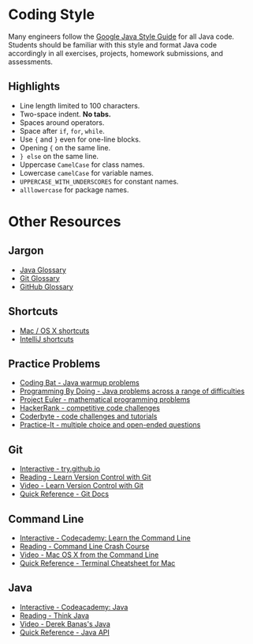 # Coding Style

Many engineers follow the [Google Java Style Guide](https://google.github.io/styleguide/javaguide.html) for all Java code. Students should be familiar with this style and format Java code accordingly in all exercises, projects, homework submissions, and assessments.

## Highlights

- Line length limited to 100 characters.
- Two-space indent.  **No tabs.**
- Spaces around operators.
- Space after `if`, `for`, `while`.
- Use `{` and `}` even for one-line blocks.
- Opening `{` on the same line.
- `} else` on the same line.
- Uppercase `CamelCase` for class names.
- Lowercase `camelCase` for variable names.
- `UPPERCASE_WITH_UNDERSCORES` for constant names.
-  `alllowercase` for package names.

# Other Resources

## Jargon

- [Java Glossary](https://www.cs.kent.ac.uk/people/staff/djb/oop/glossary.html)
- [Git Glossary](https://git-scm.com/docs/gitglossary)
- [GitHub Glossary](https://help.github.com/articles/github-glossary/)

## Shortcuts

- [Mac / OS X shortcuts](https://support.apple.com/en-us/HT201236)
- [IntelliJ shortcuts](https://resources.jetbrains.com/assets/products/intellij-idea/IntelliJIDEA_ReferenceCard_mac.pdf)

## Practice Problems

- [Coding Bat - Java warmup problems](http://codingbat.com/java)
- [Programming By Doing - Java problems across a range of difficulties](https://programmingbydoing.com/)
- [Project Euler - mathematical programming problems](https://projecteuler.net/archives)
- [HackerRank - competitive code challenges](https://www.hackerrank.com/)
- [Coderbyte - code challenges and tutorials](https://coderbyte.com/)
- [Practice-It - multiple choice and open-ended questions](https://practiceit.cs.washington.edu/)

## Git

- [Interactive - try.github.io](https://try.github.io/)
- [Reading - Learn Version Control with Git](https://www.git-tower.com/learn/git/ebook/en/command-line/introduction#start)
- [Video - Learn Version Control with Git](https://www.git-tower.com/learn/git/videos/#episodes)
- [Quick Reference - Git Docs](https://git-scm.com/docs)

## Command Line

- [Interactive - Codecademy: Learn the Command Line](https://www.codecademy.com/learn/learn-the-command-line)
- [Reading - Command Line Crash Course](https://learnpythonthehardway.org/book/appendixa.html)
- [Video - Mac OS X from the Command Line](https://www.youtube.com/playlist?list=PLtNErhYMkHnFgzIVC6tV-zk2yHSeNwb3y)
- [Quick Reference - Terminal Cheatsheet for Mac](https://github.com/0nn0/terminal-mac-cheatsheet)

## Java
- [Interactive - Codeacademy: Java](https://www.codecademy.com/learn/learn-java)
- [Reading - Think Java](http://greenteapress.com/thinkjava6/thinkjava.pdf)
- [Video - Derek Banas's Java](https://www.youtube.com/watch?v=TBWX97e1E9g&list=PLE7E8B7F4856C9B19)
- [Quick Reference - Java API](https://docs.oracle.com/javase/7/docs/api/)
